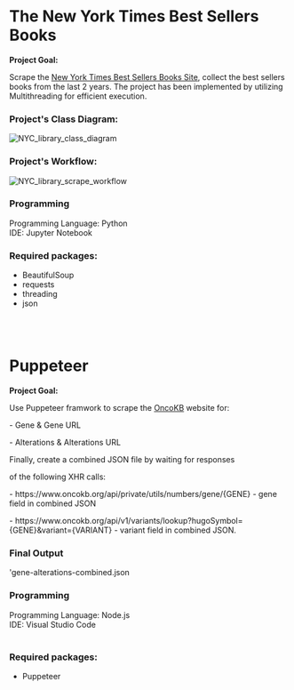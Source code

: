# The New York Times Best Sellers Books

<p><b>Project Goal:</b></p>
Scrape the <a href="https://www.nytimes.com/books/best-sellers/">New York Times Best Sellers Books Site</a>, collect the best sellers books from the last 2 years.
The project has been implemented by utilizing Multithreading for efficient execution.

### Project's Class Diagram:

![NYC_library_class_diagram](https://github.com/MichaelBenIsrael/Web-Scrapping-Imagene-AI/assets/73841983/fefa95c4-d651-430e-907c-5f420ec64adc)

### Project's Workflow:

![NYC_library_scrape_workflow](https://github.com/MichaelBenIsrael/Web-Scrapping-Imagene-AI/assets/73841983/d10a7ad2-d8a8-43bb-8ecb-472208d91db6)

### Programming
Programming Language: Python <br />
IDE: Jupyter Notebook<br />

### Required packages:
- BeautifulSoup
- requests
- threading
- json

<br /><br />
# Puppeteer
<p> <b>Project Goal:</b></p>
<p>Use Puppeteer framwork to scrape the <a href="https://www.oncokb.org/actionable-genes#sections=Tx">OncoKB</a> website for: </p>
<p>- Gene & Gene URL<br /> </p>
<p>- Alterations & Alterations URL<br /> </p>
<p>Finally, create a combined JSON file by waiting for responses<br /></p>
of the following XHR calls:<br /></p>
<p>- https://www.oncokb.org/api/private/utils/numbers/gene/{GENE} - gene field in combined JSON<br /></p>
<p>- https://www.oncokb.org/api/v1/variants/lookup?hugoSymbol={GENE}&variant={VARIANT} - variant field in combined JSON.<br /></p>

### Final Output
'gene-alterations-combined.json
### Programming
Programming Language: Node.js <br />
IDE: Visual Studio Code <br /><br />

### Required packages:
- Puppeteer
